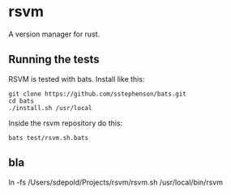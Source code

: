 # rsvm

A version manager for rust.


## Running the tests

RSVM is tested with bats. Install like this:

```console
git clone https://github.com/sstephenson/bats.git
cd bats
./install.sh /usr/local
```

Inside the rsvm repository do this:

```console
bats test/rsvm.sh.bats
```





## bla
ln -fs /Users/sdepold/Projects/rsvm/rsvm.sh /usr/local/bin/rsvm


